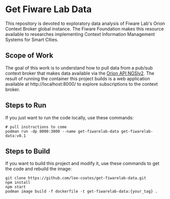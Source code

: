 # Get Fiware Lab Data
This repository is devoted to exploratory data analysis of Fiware Lab's Orion Context Broker global instance. The Fiware Foundation makes this resource available to researches implementing Context Information Management Systems for Smart Cities.

## Scope of Work
The goal of this work is to understand how to pull data from a pub/sub context broker that makes data available via the [Orion API NGSIv2](https://github.com/telefonicaid/fiware-orion/blob/master/doc/manuals/orion-api.md). The result of running the container this project builds is a web application available at http://localhost:8000/ to explore subscriptions to the context broker.

## Steps to Run
If you just want to run the code locally, use these commands:
```
# pull instructions to come
podman run -dp 8000:3000 --name get-fiwarelab-data get-fiwarelab-data:v0.1

```

## Steps to Build
If you want to build this project and modify it, use these commands to get the code and rebuild the image:
```
git clone https://github.com/lee-coates/get-fiwarelab-data.git
npm install
npm start
podman image build -f dockerfile -t get-fiwarelab-data:{your_tag} .

```
